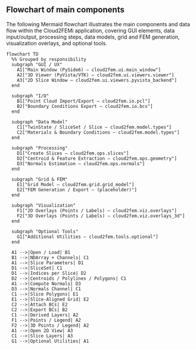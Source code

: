 ## Flowchart of main components

The following Mermaid flowchart illustrates the main components and data flow within the Cloud2FEMi application, covering GUI elements, data input/output, processing steps, data models, grid and FEM generation, visualization overlays, and optional tools.

```mermaid
flowchart TD
  %% Grouped by responsibility
  subgraph "GUI / UX"
    A1["Main Window (PySide6) — cloud2fem.ui.main_window"]
    A2["3D Viewer (PyVista/VTK) — cloud2fem.ui.viewers.viewer"]
    A3["2D Slice Window — cloud2fem.ui.viewers.pyvista_backend"]
  end

  subgraph "I/O"
    B1["Point Cloud Import/Export — cloud2fem.io.pcl"]
    B2["Boundary Conditions Export — cloud2fem.io.bcs"]
  end

  subgraph "Data Model"
    C1["TwinState / SliceSet / Slice — cloud2fem.model.types"]
    C2["Materials & Boundary Conditions — cloud2fem.model.types"]
  end

  subgraph "Processing"
    D1["Create Slices — cloud2fem.ops.slices"]
    D2["Centroid & Feature Extraction — cloud2fem.ops.geometry"]
    D3["Normals Estimation — cloud2fem.ops.normals"]
  end

  subgraph "Grid & FEM"
    E1["Grid Model — cloud2fem.grid.grid_model"]
    E2["FEM Generation / Export — (placeholder)"]
  end

  subgraph "Visualization"
    F1["2D Overlays (Points / Labels) — cloud2fem.viz.overlays"]
    F2["3D Overlays (Points / Labels) — cloud2fem.viz.overlays_3d"]
  end

  subgraph "Optional Tools"
    G1["Additional Utilities — cloud2fem.tools.optional"]
  end
  ```


```mermaid
  A1 -->|Open / Load| B1
  B1 -->|NDArray + Channels| C1
  A1 -->|Slice Parameters| D1
  D1 -->|SliceSet| C1
  D1 -->|Indices per Slice| D2
  D2 -->|Centroids / Polylines / Polygons| C1
  A1 -->|Compute Normals| D3
  D3 -->|Normals Channel| C1
  C1 -->|Slice Polygons| E1
  E1 -->|Slice-Aligned Grid| E2
  C2 -->|Attach BCs| E2
  C2 -->|Export BCs| B2
  C1 -->|Derived Layers| A2
  F1 -->|Points / Legend| A2
  F2 -->|3D Points / Legend| A2
  A1 -->|Open 2D View| A3
  C1 -->|Slice Layers| A3
  G1 -->|Optional Utilities| A1
```